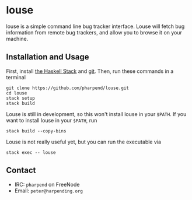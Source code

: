 # louse

louse is a simple command line bug tracker interface. Louse will fetch
bug information from remote bug trackers, and allow you to browse it on
your machine.

## Installation and Usage

First, install [the Haskell Stack][stk] and [git][git]. Then, run these
commands in a terminal

    git clone https://github.com/pharpend/louse.git
    cd louse
    stack setup
    stack build

Louse is still in development, so this won't install louse in your
`$PATH`. If you want to install louse in your `$PATH`, run

    stack build --copy-bins
    
Louse is not really useful yet, but you can run the executable via

    stack exec -- louse

## Contact

* IRC: `pharpend` on FreeNode
* Email: `peter@harpending.org`

[git]: https://git-scm.com/book/en/v2/Getting-Started-Installing-Git
[stk]: http://docs.haskellstack.org/en/stable/README/

